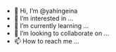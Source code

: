 - 👋 Hi, I’m @yahingeina
- 👀 I’m interested in ...
- 🌱 I’m currently learning ...
- 💞️ I’m looking to collaborate on ...
- 📫 How to reach me ...

<!---
yahingeina/yahingeina is a ✨ special ✨ repository because its `README.md` (this file) appears on your GitHub profile.
You can click the Preview link to take a look at your changes.
--->
